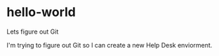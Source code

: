 # hello-world
Lets figure out Git

I'm trying to figure out Git so I can create a new Help Desk enviorment.
